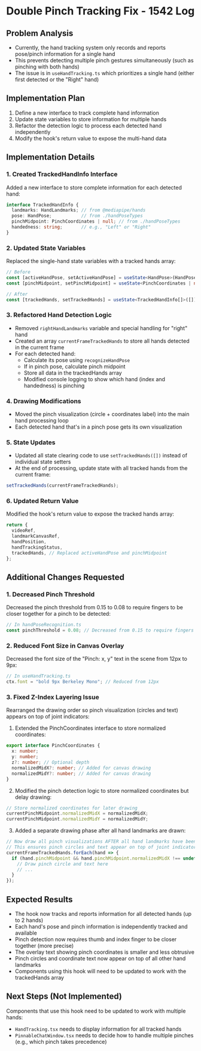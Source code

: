 # Double Pinch Tracking Fix - 1542 Log

## Problem Analysis
- Currently, the hand tracking system only records and reports pose/pinch information for a single hand
- This prevents detecting multiple pinch gestures simultaneously (such as pinching with both hands)
- The issue is in `useHandTracking.ts` which prioritizes a single hand (either first detected or the "Right" hand)

## Implementation Plan
1. Define a new interface to track complete hand information
2. Update state variables to store information for multiple hands
3. Refactor the detection logic to process each detected hand independently
4. Modify the hook's return value to expose the multi-hand data

## Implementation Details

### 1. Created TrackedHandInfo Interface
Added a new interface to store complete information for each detected hand:

```typescript
interface TrackedHandInfo {
  landmarks: HandLandmarks; // from @mediapipe/hands
  pose: HandPose;           // from ./handPoseTypes
  pinchMidpoint: PinchCoordinates | null; // from ./handPoseTypes
  handedness: string;       // e.g., "Left" or "Right"
}
```

### 2. Updated State Variables
Replaced the single-hand state variables with a tracked hands array:

```typescript
// Before
const [activeHandPose, setActiveHandPose] = useState<HandPose>(HandPose.NONE);
const [pinchMidpoint, setPinchMidpoint] = useState<PinchCoordinates | null>(null);

// After
const [trackedHands, setTrackedHands] = useState<TrackedHandInfo[]>([]);
```

### 3. Refactored Hand Detection Logic
- Removed `rightHandLandmarks` variable and special handling for "right" hand
- Created an array `currentFrameTrackedHands` to store all hands detected in the current frame
- For each detected hand:
  - Calculate its pose using `recognizeHandPose`
  - If in pinch pose, calculate pinch midpoint
  - Store all data in the trackedHands array
  - Modified console logging to show which hand (index and handedness) is pinching

### 4. Drawing Modifications
- Moved the pinch visualization (circle + coordinates label) into the main hand processing loop
- Each detected hand that's in a pinch pose gets its own visualization

### 5. State Updates
- Updated all state clearing code to use `setTrackedHands([])` instead of individual state setters
- At the end of processing, update state with all tracked hands from the current frame:
```typescript
setTrackedHands(currentFrameTrackedHands);
```

### 6. Updated Return Value
Modified the hook's return value to expose the tracked hands array:

```typescript
return {
  videoRef,
  landmarkCanvasRef,
  handPosition,
  handTrackingStatus,
  trackedHands, // Replaced activeHandPose and pinchMidpoint
};
```

## Additional Changes Requested

### 1. Decreased Pinch Threshold
Decreased the pinch threshold from 0.15 to 0.08 to require fingers to be closer together for a pinch to be detected:

```typescript
// In handPoseRecognition.ts
const pinchThreshold = 0.08; // Decreased from 0.15 to require fingers to be closer together
```

### 2. Reduced Font Size in Canvas Overlay
Decreased the font size of the "Pinch: x, y" text in the scene from 12px to 9px:

```typescript
// In useHandTracking.ts
ctx.font = "bold 9px Berkeley Mono"; // Reduced from 12px
```

### 3. Fixed Z-Index Layering Issue
Rearranged the drawing order so pinch visualization (circles and text) appears on top of joint indicators:

1. Extended the PinchCoordinates interface to store normalized coordinates:
```typescript
export interface PinchCoordinates {
  x: number;
  y: number;
  z?: number; // Optional depth
  normalizedMidX?: number; // Added for canvas drawing
  normalizedMidY?: number; // Added for canvas drawing
}
```

2. Modified the pinch detection logic to store normalized coordinates but delay drawing:
```typescript
// Store normalized coordinates for later drawing
currentPinchMidpoint.normalizedMidX = normalizedMidX;
currentPinchMidpoint.normalizedMidY = normalizedMidY;
```

3. Added a separate drawing phase after all hand landmarks are drawn:
```typescript
// Now draw all pinch visualizations AFTER all hand landmarks have been drawn
// This ensures pinch circles and text appear on top of joint indicators
currentFrameTrackedHands.forEach(hand => {
  if (hand.pinchMidpoint && hand.pinchMidpoint.normalizedMidX !== undefined) {
    // Draw pinch circle and text here
    // ...
  }
});
```

## Expected Results
- The hook now tracks and reports information for all detected hands (up to 2 hands)
- Each hand's pose and pinch information is independently tracked and available 
- Pinch detection now requires thumb and index finger to be closer together (more precise)
- The overlay text showing pinch coordinates is smaller and less obtrusive
- Pinch circles and coordinate text now appear on top of all other hand landmarks
- Components using this hook will need to be updated to work with the trackedHands array

## Next Steps (Not Implemented)
Components that use this hook need to be updated to work with multiple hands:
- `HandTracking.tsx` needs to display information for all tracked hands
- `PinnableChatWindow.tsx` needs to decide how to handle multiple pinches (e.g., which pinch takes precedence)